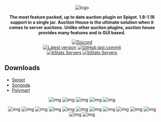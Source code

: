 <!--suppress HtmlDeprecatedAttribute -->
<div align="center">

![logo](https://i.imgur.com/ENVi7Jn.png)

**The most feature packed, up to date auction plugin on Spigot. 1.8-1.18 support in a single jar.**
**Auction House is the ultimate solution when it comes to server auctions. Unlike other auction plugins, auction house provides many features and is GUI based.**

<!-- Shields -->
[![Discord](https://img.shields.io/discord/821837624272617473?color=7289DA&label=Discord&logo=discord&logoColor=7289DA)](https://discord.tweetzy.ca)
<br>
[![Latest version](https://img.shields.io/badge/dynamic/xml?style=flat&color=blue&logo=github&logoColor=white&label=Latest&url=https%3A%2F%2Fraw.githubusercontent.com%2Fkiranhart%2FAuction-House%2Fmain%2Fpom.xml&query=%2F*%5Blocal-name()%3D'project'%5D%2F*%5Blocal-name()%3D'version'%5D)]()
[![GitHub last commit](https://img.shields.io/github/last-commit/kiranhart/Auction-House?label=Last+commit)](https://github.com/KiranHart/Auction-House/commits)
<br>
[![bStats Servers](https://img.shields.io/bstats/servers/6806?label=Servers)](https://bstats.org/plugin/bukkit/Auction%20House/6806)
[![bStats Servers](https://img.shields.io/bstats/players/6806?label=Players)](https://bstats.org/plugin/bukkit/Auction%20House/6806)
</div>

## Downloads

* [Spigot](https://www.spigotmc.org/resources/auction-house-the-ultimate-auction-house.60325/)
* [Songoda](https://songoda.com/marketplace/product/auction-house-the-most-feature-packed-up-to-date-auction-plugin.272)
* [Polymart](https://polymart.org/resource/auction-house.79)

<div align="center">

![img](https://static.tweetzy.ca/plugins/auctionhouse/top.png)
![img](https://static.tweetzy.ca/plugins/auctionhouse/key%20features.png)
![img](https://static.tweetzy.ca/plugins/auctionhouse/feature%20bar%201.png)
![img](https://static.tweetzy.ca/plugins/auctionhouse/feature%20bar%202.png)
![img](https://static.tweetzy.ca/plugins/auctionhouse/feature%20bar%203.png)

![img](https://static.tweetzy.ca/plugins/auctionhouse/gif/auctionpages.gif)
![img](https://static.tweetzy.ca/plugins/auctionhouse/gif/activeauctions.gif)
![img](https://static.tweetzy.ca/plugins/auctionhouse/gif/filterbid.gif)
![img](https://static.tweetzy.ca/plugins/auctionhouse/gif/filtercategory.gif)
![img](https://static.tweetzy.ca/plugins/auctionhouse/gif/expiredauctions.gif)
![img](https://static.tweetzy.ca/plugins/auctionhouse/gif/confirmbuy.gif)
![img](https://static.tweetzy.ca/plugins/auctionhouse/gif/itemselection.gif)
![img](https://static.tweetzy.ca/plugins/auctionhouse/gif/soundselection.gif)
![img](https://static.tweetzy.ca/plugins/auctionhouse/gif/containerinspect.gif)
![img](https://static.tweetzy.ca/plugins/auctionhouse/gif/filtermenu.gif)
![img](https://static.tweetzy.ca/plugins/auctionhouse/gif/moderateitems.gif)
![img](https://static.tweetzy.ca/plugins/auctionhouse/gif/sellgui.gif)
![img](https://static.tweetzy.ca/plugins/auctionhouse/gif/configeditor.gif)
</div>
